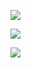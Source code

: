 ![](https://pic.superbed.cn/item/5d9dc3ff451253d1789ef453.jpg)

![](https://pic.superbed.cn/item/5d9dc42e451253d1789efbf4.jpg)

![](https://pic.superbed.cn/item/5d9dc456451253d1789f0314.jpg)

